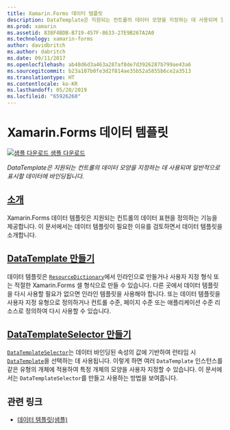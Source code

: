 ```yaml
---
title: Xamarin.Forms 데이터 템플릿
description: DataTemplate은 지원되는 컨트롤의 데이터 모양을 지정하는 데 사용되며 일반적으로 표시할 데이터에 바인딩됩니다.
ms.prod: xamarin
ms.assetid: 838F4BDB-B719-457F-8633-27E9B267A2A0
ms.technology: xamarin-forms
author: davidbritch
ms.author: dabritch
ms.date: 09/11/2017
ms.openlocfilehash: ab48d6d3a463a287af8de7d3926287b799ae43a6
ms.sourcegitcommit: b23a107b0fe3d2f814ae35b52a5855b6ce2a3513
ms.translationtype: HT
ms.contentlocale: ko-KR
ms.lasthandoff: 05/20/2019
ms.locfileid: "65926260"
---
```

# <a name="xamarinforms-data-templates"></a>Xamarin.Forms 데이터 템플릿

[![샘플 다운로드](~/media/shared/download.png) 샘플 다운로드](https://developer.xamarin.com/samples/xamarin-forms/Templates/DataTemplates/)

_DataTemplate은 지원되는 컨트롤의 데이터 모양을 지정하는 데 사용되며 일반적으로 표시할 데이터에 바인딩됩니다._

## <a name="introductionintroductionmd"></a>[소개](introduction.md)

Xamarin.Forms 데이터 템플릿은 지원되는 컨트롤의 데이터 표현을 정의하는 기능을 제공합니다. 이 문서에서는 데이터 템플릿이 필요한 이유를 검토하면서 데이터 템플릿을 소개합니다.

## <a name="creating-a-datatemplatecreatingmd"></a>[DataTemplate 만들기](creating.md)

데이터 템플릿은 [`ResourceDictionary`](xref:Xamarin.Forms.ResourceDictionary)에서 인라인으로 만들거나 사용자 지정 형식 또는 적절한 Xamarin.Forms 셀 형식으로 만들 수 있습니다. 다른 곳에서 데이터 템플릿을 다시 사용할 필요가 없으면 인라인 템플릿을 사용해야 합니다. 또는 데이터 템플릿을 사용자 지정 유형으로 정의하거나 컨트롤 수준, 페이지 수준 또는 애플리케이션 수준 리소스로 정의하여 다시 사용할 수 있습니다.

## <a name="creating-a-datatemplateselectorselectormd"></a>[DataTemplateSelector 만들기](selector.md)

[`DataTemplateSelector`](xref:Xamarin.Forms.DataTemplateSelector)는 데이터 바인딩된 속성의 값에 기반하여 런타임 시 [`DataTemplate`](xref:Xamarin.Forms.DataTemplate)을 선택하는 데 사용됩니다. 이렇게 하면 여러 `DataTemplate` 인스턴스를 같은 유형의 개체에 적용하여 특정 개체의 모양을 사용자 지정할 수 있습니다. 이 문서에서는 `DataTemplateSelector`를 만들고 사용하는 방법을 보여줍니다.


## <a name="related-links"></a>관련 링크

- [데이터 템플릿(샘플)](https://developer.xamarin.com/samples/xamarin-forms/Templates/DataTemplates/)
